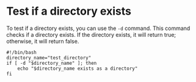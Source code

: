 # Test if a directory exists

To test if a directory exists, you can use the `-d` command. This command checks if a directory exists. If the directory exists, it will return true; otherwise, it will return false.

```shell
#!/bin/bash
directory_name="test_directory"
if [ -d "$directory_name" ]; then
    echo "$directory_name exists as a directory"
fi
```
